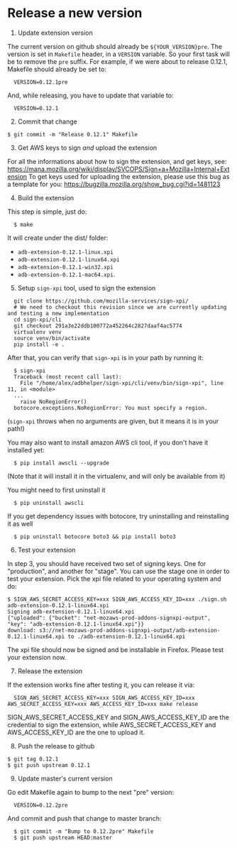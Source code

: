 # Release a new version

1) Update extension version

The current version on github should already be `${YOUR_VERSION}pre`.
The version is set in `Makefile` header, in a `VERSION` variable.
So your first task will be to remove the `pre` suffix.
For example, if we were about to release 0.12.1, Makefile should already be set to:
```
  VERSION=0.12.1pre
```
And, while releasing, you have to update that variable to:
```
  VERSION=0.12.1
```

2) Commit that change

```
$ git commit -m "Release 0.12.1" Makefile
```

3) Get AWS keys to sign *and* upload the extension

For all the informations about how to sign the extension, and get keys, see:
  https://mana.mozilla.org/wiki/display/SVCOPS/Sign+a+Mozilla+Internal+Extension
To get keys used for uploading the extension, please use this bug as a template for you:
  https://bugzilla.mozilla.org/show_bug.cgi?id=1481123

4) Build the extension

This step is simple, just do:
```
  $ make
```
It will create under the dist/ folder:
- `adb-extension-0.12.1-linux.xpi`
- `adb-extension-0.12.1-linux64.xpi`
- `adb-extension-0.12.1-win32.xpi`
- `adb-extension-0.12.1-mac64.xpi`.

5) Setup `sign-xpi` tool, used to sign the extension

```
  git clone https://github.com/mozilla-services/sign-xpi/
  # We need to checkout this revision since we are currently updating and testing a new implementation
  cd sign-xpi/cli
  git checkout 291a3e22ddb100772a452264c2827daaf4ac5774
  virtualenv venv
  source venv/bin/activate
  pip install -e .
```

After that, you can verify that `sign-xpi` is in your path by running it:
```
  $ sign-xpi
  Traceback (most recent call last):
    File "/home/alex/adbhelper/sign-xpi/cli/venv/bin/sign-xpi", line 11, in <module>
  ...
    raise NoRegionError()
  botocore.exceptions.NoRegionError: You must specify a region.
```
(`sign-xpi` throws when no arguments are given, but it means it is in your path!)

You may also want to install amazon AWS cli tool, if you don't have it installed yet:
```
  $ pip install awscli --upgrade
```
(Note that it will install it in the virtualenv, and will only be available from it)

You might need to first uninstall it

```
  $ pip uninstall awscli
```

If you get dependency issues with botocore, try uninstalling and reinstalling it as well

```
  $ pip uninstall botocore boto3 && pip install boto3
```


6) Test your extension

In step 3, you should have received two set of signing keys.
One for "production", and another for "stage".
You can use the stage one in order to test your extension.
Pick the xpi file related to your operating system and do:
```
$ SIGN_AWS_SECRET_ACCESS_KEY=xxx SIGN_AWS_ACCESS_KEY_ID=xxx ./sign.sh adb-extension-0.12.1-linux64.xpi
Signing adb-extension-0.12.1-linux64.xpi
{"uploaded": {"bucket": "net-mozaws-prod-addons-signxpi-output", "key": "adb-extension-0.12.1-linux64.xpi"}}
download: s3://net-mozaws-prod-addons-signxpi-output/adb-extension-0.12.1-linux64.xpi to ./adb-extension-0.12.1-linux64.xpi
```
The xpi file should now be signed and be installable in Firefox.
Please test your extension now.

7) Release the extension

If the extension works fine after testing it, you can release it via:
```
  SIGN_AWS_SECRET_ACCESS_KEY=xxx SIGN_AWS_ACCESS_KEY_ID=xxx  AWS_SECRET_ACCESS_KEY=xxx AWS_ACCESS_KEY_ID=xxx make release
```

SIGN_AWS_SECRET_ACCESS_KEY and SIGN_AWS_ACCESS_KEY_ID are the credential to sign the extension,
while AWS_SECRET_ACCESS_KEY and AWS_ACCESS_KEY_ID are the one to upload it.

8) Push the release to github

```
$ git tag 0.12.1
$ git push upstream 0.12.1
```

9) Update master's current version

Go edit Makefile again to bump to the next "pre" version:
```
  VERSION=0.12.2pre
```
And commit and push that change to master branch:
```
  $ git commit -m "Bump to 0.12.2pre" Makefile
  $ git push upstream HEAD:master
```

